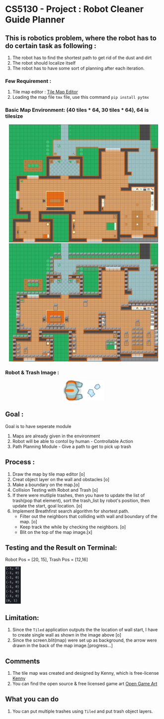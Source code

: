 # CS5130 - Project : Robot Cleaner Guide Planner 

## This is robotics problem, where the robot has to do certain task as following :
1. The robot has to find the shortest path to get rid of the dust and dirt
2. The robot should localize itself
3. The robot has to have some sort of planning after each iteration.

### Few Requirement : 
1. Tile map editor : [Tile Map Editor](https://www.mapeditor.org/)
2. Loading the map file ``tmx`` file, use this command ``pip install pytmx``

### Basic Map Environment: (40 tiles * 64, 30 tiles * 64), 64 is tilesize 
<p align="center">
  <img src="./image/map_image.PNG" width="480" height="380" >
  <img src="./image/snap_object.PNG" width="480" height="380">
</p>

### Robot & Trash Image :
<p align="center">
  <img src="./image/robot.png" width="64" height="64" >
  <img src="./image/trash.png" width="64" height="64">
</p>

## Goal : 
Goal is to have seperate module
1. Maps are already given in the environment 
2. Robot will be able to contol by human - Controllable Action
3. Path Planning Module - Give a path to get to pick up trash

## Process : 
1. Draw the map by tile map editor [o]
2. Creat object layer on the wall and obstacles [o]
3. Make a boundary on the map.[o]
4. Collision Testing with Robot and Trash [o]
5. If there were mutliple trashes, then you have to update the list of trash(pop that element), sort the trash_list by robot's position, then update the start, goal location. [o]
6. Implement Breathfirst search algorithm for shortest path.
   - Filter out the neighbors that colliding with wall and boundary of the map. [o]
   - Keep track the while by checking the neighbors. [o]
   - Blit on the top of the map image.[x]

## Testing and the Result on Terminal:
Robot Pos = [20, 15], Trash Pos = [12,16]
<p align="bottom">
  <img src="./image/result.png" width="50" height="120" >
</p>


## Limitation:
1. Since the ``Tiled`` application outputs the the location of wall start, I have to create single wall as shown in the image above [o]
2. Since the screen.blit(map) were set up as background, the arrow were drawn in the back of the map image.[progress...]

## Comments 
1. The tile map was created and designed by Kenny, which is free-license [Kenny](https://kenney.nl/assets/topdown-shooter)
2. You can find the open source & free licensed game art [Open Game Art](https://opengameart.org/)

## What you can do
1. You can put multiple trashes using ``Tiled`` and put trash object layers.
